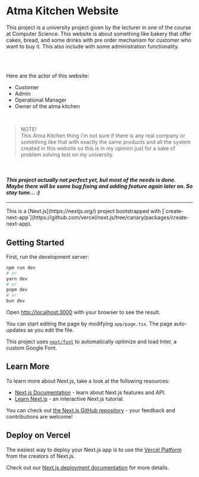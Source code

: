 # Atma Kitchen Website

This project is a university project given by the lecturer in one of the course at Computer Science. This website is about something like bakery 
that offer cakes, bread, and some drinks with pre order mechanism for customer who want to buy it. This also include with some administration functionality.

<br>
<br>

Here are the actor of this website:
- Customer
- Admin
- Operational Manager
- Owner of the atma kitchen
<br>

> NOTE!<br>
> This Atma Kitchen thing i'm not sure if there is any real company or something like that with exactly the same products and all the system created in this website
> so this is in my opinion just for a sake of problem solving test on my university.

<br>

#### _This project actually not perfect yet, but most of the needs is done. Maybe there will be some bug fixing and adding feature again later on. So stay tune... :)_

<hr>
This is a [Next.js](https://nextjs.org/) project bootstrapped with [`create-next-app`](https://github.com/vercel/next.js/tree/canary/packages/create-next-app).

## Getting Started

First, run the development server:

```bash
npm run dev
# or
yarn dev
# or
pnpm dev
# or
bun dev
```

Open [http://localhost:3000](http://localhost:3000) with your browser to see the result.

You can start editing the page by modifying `app/page.tsx`. The page auto-updates as you edit the file.

This project uses [`next/font`](https://nextjs.org/docs/basic-features/font-optimization) to automatically optimize and load Inter, a custom Google Font.

## Learn More

To learn more about Next.js, take a look at the following resources:

- [Next.js Documentation](https://nextjs.org/docs) - learn about Next.js features and API.
- [Learn Next.js](https://nextjs.org/learn) - an interactive Next.js tutorial.

You can check out [the Next.js GitHub repository](https://github.com/vercel/next.js/) - your feedback and contributions are welcome!

## Deploy on Vercel

The easiest way to deploy your Next.js app is to use the [Vercel Platform](https://vercel.com/new?utm_medium=default-template&filter=next.js&utm_source=create-next-app&utm_campaign=create-next-app-readme) from the creators of Next.js.

Check out our [Next.js deployment documentation](https://nextjs.org/docs/deployment) for more details.
